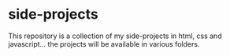# side-projects
This repository is a collection of my side-projects in html, css and javascript... the projects will be available in various folders.
